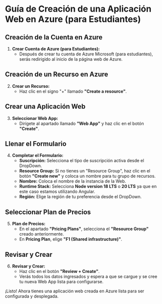 # Guía de Creación de una Aplicación Web en Azure (para Estudiantes)

## Creación de la Cuenta en Azure

1. **Crear Cuenta de Azure (para Estudiantes):**
   - Después de crear tu cuenta de Azure Microsoft (para estudiantes), serás redirigido al inicio de la página web de Azure.

## Creación de un Recurso en Azure

2. **Crear un Recurso:**
   - Haz clic en el signo "+" llamado **"Create a resource"**.

## Crear una Aplicación Web

3. **Seleccionar Web App:**
   - Dirígete al apartado llamado **"Web App"** y haz clic en el botón **"Create"**.

## Llenar el Formulario

4. **Completar el Formulario:**
   - **Suscripción:** Selecciona el tipo de suscripción activa desde el DropDown.
   - **Resource Group:** Si no tienes un "Resource Group", haz clic en el botón **"Create new"** y coloca un nombre para tu grupo de recursos.
   - **Nombre:** Coloca el nombre de la instancia de la Web.
   - **Runtime Stack:** Selecciona **Node version 18 LTS** o **20 LTS** ya que en este caso estamos utilizando Angular.
   - **Región:** Elige la región de tu preferencia desde el DropDown.

## Seleccionar Plan de Precios

5. **Plan de Precios:**
   - En el apartado **"Pricing Plans"**, selecciona el **"Resource Group"** creado anteriormente.
   - En **Pricing Plan**, elige **"F1 (Shared infrastructure)"**.

## Revisar y Crear

6. **Revisar y Crear:**
   - Haz clic en el botón **"Review + Create"**.
   - Verás todos los datos ingresados y espera a que se cargue y se cree tu nueva Web App lista para configurarse.

¡Listo! Ahora tienes una aplicación web creada en Azure lista para ser configurada y desplegada.
